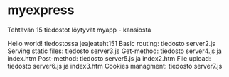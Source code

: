 # myexpress

Tehtävän 15 tiedostot löytyvät myapp - kansiosta

Hello world! tiedostossa jeajeateht151
Basic routing: tiedosto server2.js
Serving static files: tiedosto server3.js
Get-method: tiedosto server4.js ja index.htm
Post-method: tiedosto server5.js ja index2.htm
File upload: tiedosto server6.js ja index3.htm
Cookies managment: tiedosto server7.js
